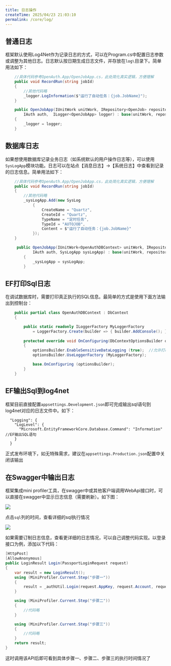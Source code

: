 ```yaml
---
title: 日志操作
createTime: 2025/04/23 21:03:10
permalink: /core/log/
---
```


## 普通日志

框架默认使用Log4Net作为记录日志的方式，可以在Program.cs中配置日志参数或调整为其他日志。日志默认按日期生成日志文件，并存放在`log\`目录下。简单用法如下：

```csharp
    //具体代码参考OpenAuth.App/OpenJobApp.cs，此处简化真实逻辑，方便理解
    public void RecordRun(string jobId)
    {
        //其他代码略
        _logger.LogInformation($"运行了自动任务：{job.JobName}");
    }

    public OpenJobApp(IUnitWork unitWork, IRepository<OpenJob> repository,
        IAuth auth,  ILogger<OpenJobApp> logger) : base(unitWork, repository, auth)
    {
        _logger = logger;
    }
```

## 数据库日志

如果想使用数据库记录业务日志（如系统默认的用户操作日志等），可以使用`SysLogApp`模块功能。日志可以在站点【消息日志】->【系统日志】中查看到记录的日志信息。简单用法如下：

```csharp
    //具体代码参考OpenAuth.App/OpenJobApp.cs，此处简化真实逻辑，方便理解
    public void RecordRun(string jobId)
    {
        //其他代码略
        _sysLogApp.Add(new SysLog
            {
                CreateName = "Quartz",
                CreateId = "Quartz",
                TypeName = "定时任务",
                TypeId = "AUTOJOB",
                Content = $"运行了自动任务：{job.JobName}"
            });
    }

     public OpenJobApp(IUnitWork<OpenAuthDBContext> unitWork, IRepository<OpenJob,OpenAuthDBContext> repository,
            IAuth auth, SysLogApp sysLogApp) : base(unitWork, repository, auth)
        {
            _sysLogApp = sysLogApp;
        }
```

## EF打印Sql日志

在调试数据库时，需要打印真正执行的SQL信息。最简单的方式是使用下面方法输出到控制台：

```csharp
    public partial class OpenAuthDBContext : DbContext
    {

        public static readonly ILoggerFactory MyLoggerFactory
            = LoggerFactory.Create(builder => { builder.AddConsole(); });
        
        protected override void OnConfiguring(DbContextOptionsBuilder optionsBuilder)
        {
            optionsBuilder.EnableSensitiveDataLogging (true);  //允许打印参数
            optionsBuilder.UseLoggerFactory (MyLoggerFactory);

            base.OnConfiguring (optionsBuilder);
        }
    }
```

## EF输出Sql到log4net

框架目前直接配置`appsettings.Development.json`即可完成输出sql语句到log4net对应的日志文件中。如下：

```
  "Logging": {
    "LogLevel": {
      "Microsoft.EntityFrameworkCore.Database.Command": "Information"  //EF输出SQL语句
    }
  }
```

正式发布环境下，如无特殊需求，建议在`appsettings.Production.json`配置中关闭该输出

## 在Swagger中输出日志

框架集成mini profiler工具，在swagger中或其他客户端调用WebApi接口时，可以直接在swagger中显示日志信息（需要刷新）。如下图：

![](/miniprofiler1.png)

点击`sql`列的时间，查看详细的sql执行情况

![](/miniprofiler2.png)

如果需要订制日志信息，查看更详细的日志情况，可以自己调整代码实现。以登录接口为例，添加以下代码：

```csharp
[HttpPost]
[AllowAnonymous]
public LoginResult Login(PassportLoginRequest request)
{
    var result = new LoginResult();
    using (MiniProfiler.Current.Step("步骤一"))
    {
        result = _authUtil.Login(request.AppKey, request.Account, request.Password);
    }

    using (MiniProfiler.Current.Step("步骤二"))
    {
        //代码略
    }

    using (MiniProfiler.Current.Step("步骤三"))
    {
        //代码略
    }
    return result;
}
```
这时调用该API后即可看到具体步骤一、步骤二、步骤三的执行时间情况了


